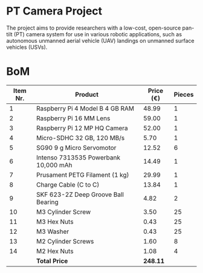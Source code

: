# PT Camera Project
The project aims to provide researchers with a low-cost, open-source pan-tilt (PT) camera system for use in various robotic applications, such as autonomous unmanned aerial vehicle (UAV) landings on unmanned surface vehicles (USVs).

# BoM
| Item Nr. | Product                              | Price (€) | Pieces |
|----------|--------------------------------------|-----------|--------|
| 1        | Raspberry Pi 4 Model B 4 GB RAM      | 48.99     | 1      |
| 2        | Raspberry Pi 16 MM Lens              | 59.00     | 1      |
| 3        | Raspberry Pi 12 MP HQ Camera         | 52.00     | 1      |
| 4        | Micro-SDHC 32 GB, 120 MB/s           | 5.70      | 1      |
| 5        | SG90 9 g Micro Servomotor            | 12.52     | 6      |
| 6        | Intenso 7313535 Powerbank 10,000 mAh | 14.49     | 1      |
| 7        | Prusament PETG Filament (1 kg)       | 29.99     | 1      |
| 8        | Charge Cable (C to C)                | 13.84     | 1      |
| 9        | SKF 623-2Z Deep Groove Ball Bearing  | 4.82      | 2      |
| 10       | M3 Cylinder Screw                    | 3.50      | 25     |
| 11       | M3 Hex Nuts                          | 0.43      | 25     |
| 12       | M3 Washer                            | 0.43      | 25     |
| 13       | M2 Cylinder Screws                   | 1.60      | 8      |
| 14       | M2 Hex Nuts                          | 1.08      | 4      |
|          | **Total Price**                      | **248.11**|        |
